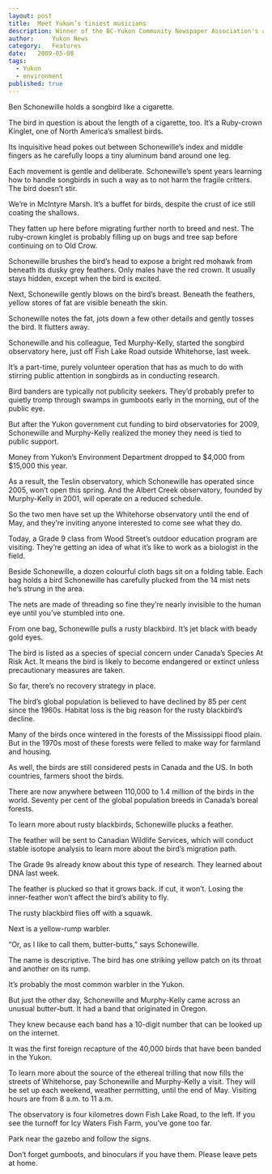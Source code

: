 ```yaml
---
layout:	post
title:	Meet Yukon’s tiniest musicians
description: Winner of the BC-Yukon Community Newspaper Association's award for best outdoor recreational writing
author:     Yukon News
category:	Features
date:	2009-05-08
tags: 
  - Yukon
  - environment
published: true
---
```


Ben Schonewille holds a songbird like a cigarette.

The bird in question is about the length of a cigarette, too. It’s a Ruby-crown Kinglet, one of North America’s smallest birds.

Its inquisitive head pokes out between Schonewille’s index and middle fingers as he carefully loops a tiny aluminum band around one leg.

Each movement is gentle and deliberate. Schonewille’s spent years learning how to handle songbirds in such a way as to not harm the fragile critters. The bird doesn’t stir. <!-- BREAK -->

We’re in McIntyre Marsh. It’s a buffet for birds, despite the crust of ice still coating the shallows.

They fatten up here before migrating further north to breed and nest. The ruby-crown kinglet is probably filling up on bugs and tree sap before continuing on to Old Crow.

Schonewille brushes the bird’s head to expose a bright red mohawk from beneath its dusky grey feathers. Only males have the red crown. It usually stays hidden, except when the bird is excited.

Next, Schonewille gently blows on the bird’s breast. Beneath the feathers, yellow stores of fat are visible beneath the skin.

Schonewille notes the fat, jots down a few other details and gently tosses the bird. It flutters away.

Schonewille and his colleague, Ted Murphy-Kelly, started the songbird observatory here, just off Fish Lake Road outside Whitehorse, last week.

It’s a part-time, purely volunteer operation that has as much to do with stirring public attention in songbirds as in conducting research.

Bird banders are typically not publicity seekers. They’d probably prefer to quietly tromp through swamps in gumboots early in the morning, out of the public eye.

But after the Yukon government cut funding to bird observatories for 2009, Schonewille and Murphy-Kelly realized the money they need is tied to public support.

Money from Yukon’s Environment Department dropped to $4,000 from $15,000 this year.

As a result, the Teslin observatory, which Schonewille has operated since 2005, won’t open this spring. And the Albert Creek observatory, founded by Murphy-Kelly in 2001, will operate on a reduced schedule.

So the two men have set up the Whitehorse observatory until the end of May, and they’re inviting anyone interested to come see what they do.

Today, a Grade 9 class from Wood Street’s outdoor education program are visiting. They’re getting an idea of what it’s like to work as a biologist in the field.

Beside Schonewille, a dozen colourful cloth bags sit on a folding table. Each bag holds a bird Schonewille has carefully plucked from the 14 mist nets he’s strung in the area.

The nets are made of threading so fine they’re nearly invisible to the human eye until you’ve stumbled into one.

From one bag, Schonewille pulls a rusty blackbird. It’s jet black with beady gold eyes.

The bird is listed as a species of special concern under Canada’s Species At Risk Act. It means the bird is likely to become endangered or extinct unless precautionary measures are taken.

So far, there’s no recovery strategy in place.

The bird’s global population is believed to have declined by 85 per cent since the 1960s. Habitat loss is the big reason for the rusty blackbird’s decline.

Many of the birds once wintered in the forests of the Mississippi flood plain. But in the 1970s most of these forests were felled to make way for farmland and housing.

As well, the birds are still considered pests in Canada and the US. In both countries, farmers shoot the birds.

There are now anywhere between 110,000 to 1.4 million of the birds in the world. Seventy per cent of the global population breeds in Canada’s boreal forests.

To learn more about rusty blackbirds, Schonewille plucks a feather.

The feather will be sent to Canadian Wildlife Services, which will conduct stable isotope analysis to learn more about the bird’s migration path.

The Grade 9s already know about this type of research. They learned about DNA last week.

The feather is plucked so that it grows back. If cut, it won’t. Losing the inner-feather won’t affect the bird’s ability to fly.

The rusty blackbird flies off with a squawk.

Next is a yellow-rump warbler.

“Or, as I like to call them, butter-butts,” says Schonewille.

The name is descriptive. The bird has one striking yellow patch on its throat and another on its rump.

It’s probably the most common warbler in the Yukon.

But just the other day, Schonewille and Murphy-Kelly came across an unusual butter-butt. It had a band that originated in Oregon.

They knew because each band has a 10-digit number that can be looked up on the internet.

It was the first foreign recapture of the 40,000 birds that have been banded in the Yukon.

To learn more about the source of the ethereal trilling that now fills the streets of Whitehorse, pay Schonewille and Murphy-Kelly a visit. They will be set up each weekend, weather permitting, until the end of May. Visiting hours are from 8 a.m. to 11 a.m.

The observatory is four kilometres down Fish Lake Road, to the left. If you see the turnoff for Icy Waters Fish Farm, you’ve gone too far.

Park near the gazebo and follow the signs.

Don’t forget gumboots, and binoculars if you have them. Please leave pets at home.